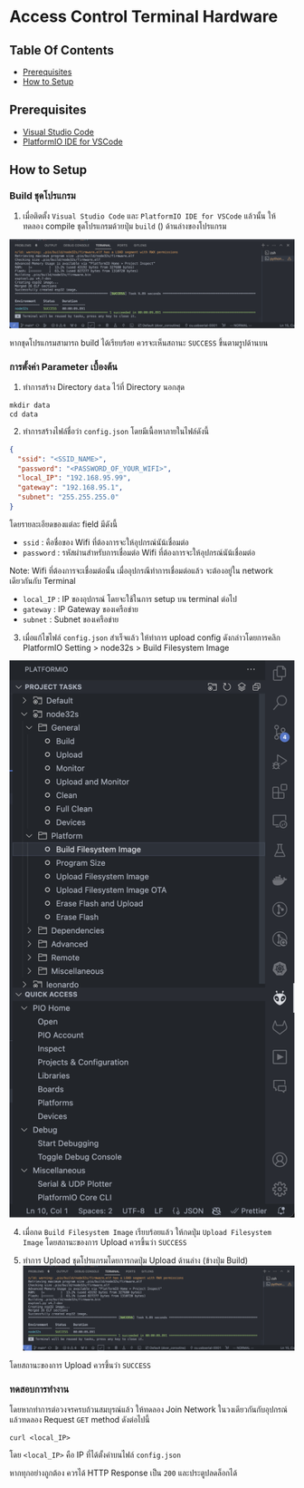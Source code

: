 # Access Control Terminal Hardware

## Table Of Contents
- [Prerequisites](#prerequisites)
- [How to Setup](#how-to-setup)


## Prerequisites
- [Visual Studio Code](https://code.visualstudio.com/)
- [PlatformIO IDE for VSCode](https://marketplace.visualstudio.com/items?itemName=platformio.platformio-ide)


## How to Setup

### Build ชุดโปรแกรม
1. เมื่อติดตั้ง `Visual Studio Code` และ `PlatformIO IDE for VSCode` แล้วนั้น ให้ทดลอง compile ชุดโปรแกรมด้วยปุ่ม `build` () ด้านล่างของโปรแกรม

![build](asset/1.png)

หากชุดโปรแกรมสามารถ build ได้เรียบร้อย ควรจะเห็นสถานะ `SUCCESS` ขึ้นตามรูปด้านบน

### การตั้งค่า Parameter เบื้องต้น
1. ทำการสร้าง Directory `data` ไว้ที่ Directory นอกสุด
```
mkdir data
cd data
```
2. ทำการสร้างไฟล์ชื่อว่า `config.json` โดยมีเนื้อหาภายในไฟล์ดังนี้

```json
{
  "ssid": "<SSID_NAME>",
  "password": "<PASSWORD_OF_YOUR_WIFI>",
  "local_IP": "192.168.95.99",
  "gateway": "192.168.95.1",
  "subnet": "255.255.255.0"
}
```

โดยรายละเอียดของแต่ละ field มีดังนี้
- `ssid` : คือชื่อของ Wifi ที่ต้องการจะให้อุปกรณ์นัน้เชื่อมต่อ
- `password` : รหัสผ่านสำหรับการเชื่อมต่อ Wifi ที่ต้องการจะให้อุปกรณ์นัน้เชื่อมต่อ

Note: Wifi ที่ต้องการจะเชื่อมต่อนั้น เมื่ออุปกรณีทำการเชื่อมต่อแล้ว จะต้องอยู่ใน network เดียวกันกับ Terminal

- `local_IP` : IP ของอุปกรณ์ โดยจะใช้ในการ setup บน terminal ต่อไป
- `gateway` : IP Gateway ของเครือข่าย
- `subnet` : Subnet ของเครือข่าย

3. เมื่อแก้ไขไฟล์ `config.json` สำเร็จแล้ว ให้ทำการ upload config ดังกล่าวโดยการคลิก PlatformIO Setting > node32s > Build Filesystem Image

![build](asset/2.png)

4. เมื่อกด `Build Filesystem Image` เรียบร้อยแล้ว ให้กดปุ่ม `Upload Filesystem Image` โดยสถานะของการ Upload ควรขึ้นว่า `SUCCESS`

5. ทำการ Upload ชุดโปรแกรมโดยการกดปุ่ม Upload ด้านล่าง (ข้างปุ่ม Build)
![build](asset/1.png)

โดยสถานะของการ Upload ควรขึ้นว่า `SUCCESS`


### ทดสอบการทำงาน
โดยหากทำการต่อวงจรครบถ้วนสมบุรณ์แล้ว ให้ทดลอง Join Network ในวงเดียวกันกับอุปกรณ์ แล้วทดลอง Request `GET` method ดังต่อไปนี้ 

```
curl <local_IP>
```

โดย `<local_IP>` คือ IP ที่ได้ตั้งค่าบนไฟล์ `config.json`

หากทุกอย่างถูกต้อง ควรได้ HTTP Response เป็น `200` และประตูปลดล็อกได้